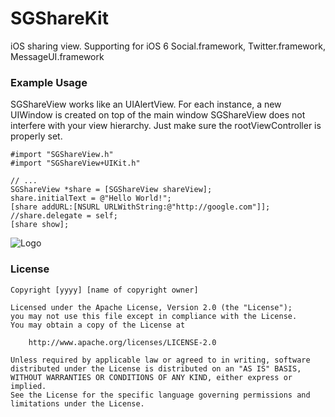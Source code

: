 # SGShareKit

iOS sharing view. Supporting for iOS 6 Social.framework, Twitter.framework, MessageUI.framework

### Example Usage

SGShareView works like an UIAlertView. For each instance, a new UIWindow is created on top of the main window
SGShareView does not interfere with your view hierarchy. Just make sure the rootViewController is properly set.

	#import "SGShareView.h"
	#import "SGShareView+UIKit.h"
	
	// ...
	SGShareView *share = [SGShareView shareView];
	share.initialText = @"Hello World!";
	[share addURL:[NSURL URLWithString:@"http://google.com"]];
	//share.delegate = self;
	[share show];
	

![Logo](https://raw.github.com/graetzer/SGShareKit/master/Demo/screenshot.png)

### License

	Copyright [yyyy] [name of copyright owner]
	
	Licensed under the Apache License, Version 2.0 (the "License");
	you may not use this file except in compliance with the License.
	You may obtain a copy of the License at
	
		http://www.apache.org/licenses/LICENSE-2.0
		
	Unless required by applicable law or agreed to in writing, software
	distributed under the License is distributed on an "AS IS" BASIS,
	WITHOUT WARRANTIES OR CONDITIONS OF ANY KIND, either express or implied.
	See the License for the specific language governing permissions and
	limitations under the License.
	